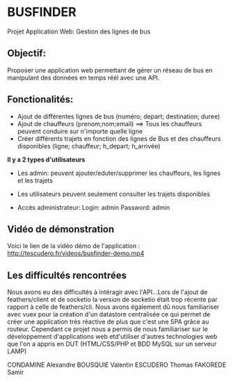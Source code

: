# BUSFINDER
Projet Application Web: Gestion des lignes de bus 

## Objectif: 
Proposer une application web permettant de gérer un réseau de bus en manipulant des données en temps réél avec une API.

## Fonctionalités:
  - Ajout de différentes lignes de bus (numéro; depart; destination; duree)
  - Ajout de chauffeurs (prenom;nom;email) ==> Tous les chauffeurs peuvent conduire sur n'importe quelle ligne
  - Créer différents trajets en fonction des lignes de Bus et des chauffeurs disponibles (ligne; chauffeur; h_depart; h_arrivée)
  
  **Il y a 2 types d'utilisateurs**
  - Les admin: peuvent ajouter/eduter/supprimer les chauffeurs, les lignes et les trajets
  - Les utilisateurs peuvent seulement consulter les trajets disponibles
  
  - Accès administrateur: Login: admin
                          Password: admin

## Vidéo de démonstration
Voici le lien de la vidéo démo de l'application :
http://tescudero.fr/videos/busfinder-demo.mp4 

## Les difficultés rencontrées
  Nous avons eu des difficultés à intéragir avec l'API...Lors de l'ajout de feathers/client et de socketio la version de socketio était trop récente par rapport à celle de feathers/cli. Nous avons également dû nous familiariser avec vuex pour la création d'un datastore centralisée ce qui permet de créer une application très réactive de plus que c'est une SPA grâce au routeur.
  Cependant ce projet nous a permis de nous familiariser sur le développement d'applications web etd'utiliser d'autres technologies web que l'on a appris en DUT (HTML/CSS/PHP et BDD MySQL sur un serveur LAMP)

CONDAMINE Alexandre
BOUSQUIE Valentin
ESCUDERO Thomas
FAKOREDE Samir
